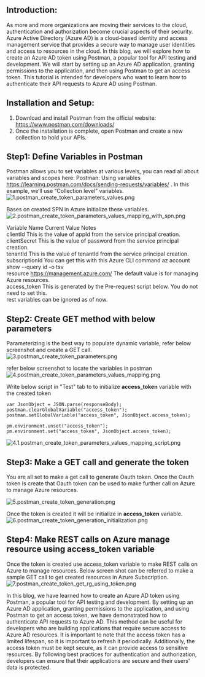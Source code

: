 ## Introduction:  
As more and more organizations are moving their services to the cloud, authentication and authorization become crucial aspects of their security. Azure Active Directory (Azure AD) is a cloud-based identity and access management service that provides a secure way to manage user identities and access to resources in the cloud. In this blog, we will explore how to create an Azure AD token using Postman, a popular tool for API testing and development. We will start by setting up an Azure AD application, granting permissions to the application, and then using Postman to get an access token. This tutorial is intended for developers who want to learn how to authenticate their API requests to Azure AD using Postman.

## Installation and Setup: 
1. Download and install Postman from the official website: https://www.postman.com/downloads/
2. Once the installation is complete, open Postman and create a new collection to hold your APIs.


## Step1: Define Variables in Postman
Postman allows you to set variables at various levels, you can read all about variables and scopes here: Postman: Using variables https://learning.postman.com/docs/sending-requests/variables/ . In this example, we’ll use “Collection level” variables.
![1.postman_create_token_parameters_values.png](https://github.com/PiyushMittl/Others/blob/main/postman-create-az-token/images/1.postman_create_token_parameters_values.png)

Bases on created SPN in Azure initialize these variables.
![2.postman_create_token_parameters_values_mapping_with_spn.png](https://github.com/PiyushMittl/Others/blob/main/postman-create-az-token/images/2.postman_create_token_parameters_values_mapping_with_spn.png)


Variable Name	Current Value	Notes  
clientId		This is the value of appId from the service principal creation.  
clientSecret		This is the value of password from the service principal creation.  
tenantId		This is the value of tenantId from the service principal creation.  
subscriptionId		You can get this with this Azure CLI command az account show --query id -o tsv  
resource	https://management.azure.com/	The default value is for managing Azure resources.  
access_token		This is generated by the Pre-request script below. You do not need to set this.  
rest variables can be ignored as of now.  


## Step2: Create GET method with below parameters
Parameterizing is the best way to populate dynamic variable, refer below screenshot and create a GET call.
![3.postman_create_token_parameters.png](https://github.com/PiyushMittl/Others/blob/main/postman-create-az-token/images/3.postman_create_token_parameters.png)

refer below screenshot to locate the variables in postman
![4.postman_create_token_parameters_values_mapping.png](https://github.com/PiyushMittl/Others/blob/main/postman-create-az-token/images/4.postman_create_token_parameters_values_mapping.png)

Write below script in "Test" tab to to initialize **access_token** variable with the created token
```
var JsonObject = JSON.parse(responseBody);
postman.clearGlobalVariable("access_token");
postman.setGlobalVariable("access_token", JsonObject.access_token);

pm.environment.unset("access_token");
pm.environment.set("access_token", JsonObject.access_token);
```

![4.1.postman_create_token_parameters_values_mapping_script.png](https://github.com/PiyushMittl/Others/blob/main/postman-create-az-token/images/4.1.postman_create_token_parameters_values_mapping_script.png)

## Step3: Make a GET call and generate the token
You are all set to make a get call to generate Oauth token. Once the Oauth token is create that Oauth token can be used to make further call on Azure to manage Azure resources.

![5.postman_create_token_generation.png](https://github.com/PiyushMittl/Others/blob/main/postman-create-az-token/images/5.postman_create_token_generation.png)


Once the token is created it will be initialize in **access_token** variable.
![6.postman_create_token_generation_initialization.png](https://github.com/PiyushMittl/Others/blob/main/postman-create-az-token/images/6.postman_create_token_generation_initialization.png)


## Step4: Make REST calls on Azure manage resource using access_token variable
Once the token is created use access_token variable to make REST calls on Azure to manage resources.
Below screen shot can be referred to make a sample GET call to get created resources in Azure Subscription.
![7.postman_create_token_get_rg_using_token.png](https://github.com/PiyushMittl/Others/blob/main/postman-create-az-token/images/7.postman_create_token_get_rg_using_token.png)


In this blog, we have learned how to create an Azure AD token using Postman, a popular tool for API testing and development. By setting up an Azure AD application, granting permissions to the application, and using Postman to get an access token, we have demonstrated how to authenticate API requests to Azure AD. This method can be useful for developers who are building applications that require secure access to Azure AD resources. It is important to note that the access token has a limited lifespan, so it is important to refresh it periodically. Additionally, the access token must be kept secure, as it can provide access to sensitive resources. By following best practices for authentication and authorization, developers can ensure that their applications are secure and their users' data is protected.



